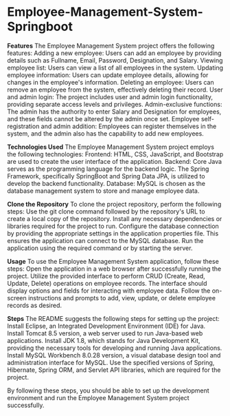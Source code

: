 # Employee-Management-System-Springboot
**Features**
The Employee Management System project offers the following features:
Adding a new employee: Users can add an employee by providing details such as Fullname, Email, Password, Designation, and Salary.
Viewing employee list: Users can view a list of all employees in the system.
Updating employee information: Users can update employee details, allowing for changes in the employee's information.
Deleting an employee: Users can remove an employee from the system, effectively deleting their record.
User and admin login: The project includes user and admin login functionality, providing separate access levels and privileges.
Admin-exclusive functions: The admin has the authority to enter Salary and Designation for employees, and these fields cannot be altered by the admin once set.
Employee self-registration and admin addition: Employees can register themselves in the system, and the admin also has the capability to add new employees.

**Technologies Used**
The Employee Management System project employs the following technologies:
Frontend: HTML, CSS, JavaScript, and Bootstrap are used to create the user interface of the application.
Backend: Core Java serves as the programming language for the backend logic. The Spring Framework, specifically SpringBoot and Spring Data JPA, is utilized to develop the backend functionality.
Database: MySQL is chosen as the database management system to store and manage employee data.

**Clone the Repository**
To clone the project repository, perform the following steps:
Use the git clone command followed by the repository's URL to create a local copy of the repository.
Install any necessary dependencies or libraries required for the project to run.
Configure the database connection by providing the appropriate settings in the application properties file. This ensures the application can connect to the MySQL database.
Run the application using the required command or by starting the server.

**Usage**
To use the Employee Management System application, follow these steps:
Open the application in a web browser after successfully running the project.
Utilize the provided interface to perform CRUD (Create, Read, Update, Delete) operations on employee records. The interface should display options and fields for interacting with employee data.
Follow the on-screen instructions and prompts to add, view, update, or delete employee records as desired.

**Steps**
The README suggests the following steps for setting up the project:
Install Eclipse, an Integrated Development Environment (IDE) for Java.
Install Tomcat 8.5 version, a web server used to run Java-based web applications.
Install JDK 1.8, which stands for Java Development Kit, providing the necessary tools for developing and running Java applications.
Install MySQL Workbench 8.0.28 version, a visual database design tool and administration interface for MySQL.
Use the specified versions of Spring, Hibernate, Spring ORM, and Servlet API libraries, which are required for the project.

By following these steps, you should be able to set up the development environment and run the Employee Management System project successfully.
